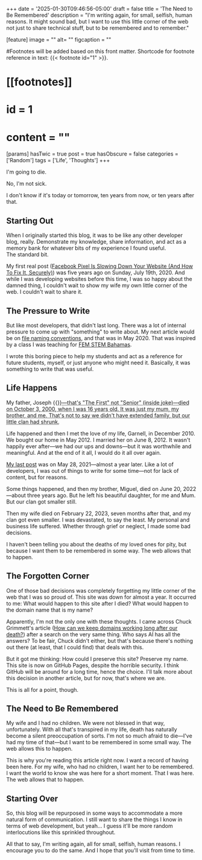 +++
date = '2025-01-30T09:46:56-05:00'
draft = false
title = 'The Need to Be Remembered'
description = "I'm writing again, for small, selfish, human reasons. It might sound bad, but I want to use this little corner of the web not just to share technical stuff, but to be remembered and to remember."

[feature]
  image = ""
  alt= ""
  figcaption = ""

#Footnotes will be added based on this front matter. Shortcode for footnote reference in text: {{< footnote id="1" >}}.

# [[footnotes]]
#   id = 1
#   content = ""

[params]
  hasTwic = true
  post = true
  hasObscure = false
  categories = ['Random']
  tags = ['Life', 'Thoughts']
+++

I'm going to die.

No, I'm not sick.

I don't know if it's today or tomorrow, ten years from now, or ten years after that.

## Starting Out

When I originally started this blog, it was to be like any other developer blog, really. Demonstrate my knowledge, share information, and act as a memory bank for whatever bits of my experience I found useful.  
The standard bit.

My first real post ([Facebook Pixel Is Slowing Down Your Website (And How To Fix It, Securely)](/blog/facebook-pixel-is-slowing-down-your-website-and-how-to-fix-it-securely)) was five years ago on Sunday, July 19th, 2020. And while I was developing websites before this time, I was so happy about the damned thing, I couldn't wait to show my wife my own little corner of the web. I couldn't wait to share it.

## The Pressure to Write

But like most developers, that didn't last long. There was a lot of internal pressure to come up with "something" to write about. My next article would be on [file naming conventions](/blog/file-naming-conventions-for-web-developers/), and that was in May 2020. That was inspired by a class I was teaching for [FEM STEM Bahamas](https://www.femstembahamas.org/).

I wrote this boring piece to help my students and act as a reference for future students, myself, or just anyone who might need it. Basically, it was something to write that was useful.

## Life Happens

My father, Joseph {{<abbr text="I" title="First">}}—that's "The First" not "Senior" (inside joke)—died on October 3, 2000, when I was 16 years old. It was just my mum, my brother, and me. That's not to say we didn't have extended family, but our little clan had shrunk.

Life happened and then I met the love of my life, Garnell, in December 2010. We bought our home in May 2012. I married her on June 8, 2012. It wasn't happily ever after—we had our ups and downs—but it was worthwhile and meaningful. And at the end of it all, I would do it all over again.

[My last post](blog/stop-email-spam-with-obscurejs-hide-your-email-address-from-spammers) was on May 28, 2021—almost a year later. Like a lot of developers, I was out of things to write for some time—not for lack of content, but for reasons.

Some things happened, and then my brother, Miguel, died on June 20, 2022—about three years ago. But he left his beautiful daughter, for me and Mum. But our clan got smaller still.

Then my wife died on February 22, 2023, seven months after that, and my clan got even smaller. I was devastated, to say the least. My personal and business life suffered. Whether through grief or neglect, I made some bad decisions.

I haven't been telling you about the deaths of my loved ones for pity, but because I want them to be remembered in some way. The web allows that to happen.

## The Forgotten Corner

One of those bad decisions was completely forgetting my little corner of the web that I was so proud of. This site was down for almost a year. It occurred to me: What would happen to this site after I died? What would happen to the domain name that is my name?

Apparently, I'm not the only one with these thoughts. I came across Chuck Grimmett's article ([How can we keep domains working long after our death?](https://cagrimmett.com/2023/11/04/domain-longevity/)) after a search on the very same thing. Who says AI has all the answers? To be fair, Chuck didn't either, but that's because there's nothing out there (at least, that I could find) that deals with this.

But it got me thinking: How could I preserve this site? Preserve my name. This site is now on GitHub Pages, despite the horrible security. I think GitHub will be around for a long time, hence the choice. I'll talk more about this decision in another article, but for now, that's where we are.

This is all for a point, though.


## The Need to Be Remembered

My wife and I had no children. We were not blessed in that way, unfortunately. With all that's transpired in my life, death has naturally become a silent preoccupation of sorts. I'm not so much afraid to die—I've had my time of that—but I want to be remembered in some small way. The web allows this to happen.

This is why you're reading this article right now. I want a record of having been here. For my wife, who had no children, I want her to be remembered. I want the world to know she was here for a short moment. That I was here. The web allows that to happen.

## Starting Over

So, this blog will be repurposed in some ways to accommodate a more natural form of communication. I still want to share the things I know in terms of web development, but yeah... I guess it'll be more random interlocutions like this sprinkled throughout.

All that to say, I'm writing again, all for small, selfish, human reasons. I encourage you to do the same. And I hope that you'll visit from time to time.
